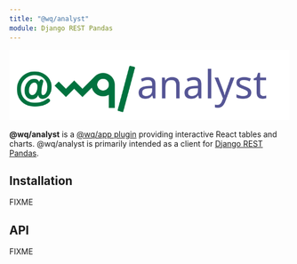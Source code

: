 ```yaml
---
title: "@wq/analyst"
module: Django REST Pandas
---
```


![@wq/analyst](../images/@wq/analyst.svg)

**@wq/analyst** is a [@wq/app plugin] providing interactive React tables and charts.  @wq/analyst is primarily intended as a client for [Django REST Pandas].

## Installation

FIXME

## API

FIXME

[@wq/app plugin]: https://wq.io/plugins/
[Django REST Pandas]: ../index.md
